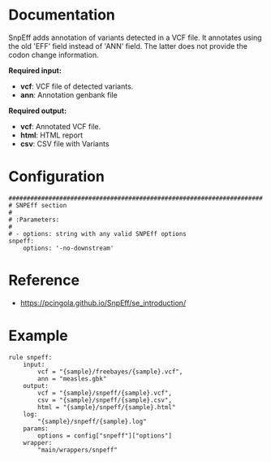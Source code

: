 # Documentation

SnpEff adds annotation of variants detected in a VCF file. It annotates
using the old 'EFF' field instead of 'ANN' field. The latter does not
provide the codon change information.

**Required input:**

- **vcf**: VCF file of detected variants.
- **ann**: Annotation genbank file

**Required output:**

- **vcf**: Annotated VCF file.
- **html**: HTML report
- **csv**: CSV file with Variants

# Configuration

	######################################################################
	# SNPEff section
	#
	# :Parameters:
	#
	# - options: string with any valid SNPEff options
	snpeff:
		options: '-no-downstream'

# Reference

- https://pcingola.github.io/SnpEff/se_introduction/


# Example

    rule snpeff:
        input:
            vcf = "{sample}/freebayes/{sample}.vcf",
            ann = "measles.gbk"
        output:
            vcf = "{sample}/snpeff/{sample}.vcf",
            csv = "{sample}/snpeff/{sample}.csv",
            html = "{sample}/snpeff/{sample}.html"
        log:
            "{sample}/snpeff/{sample}.log"
        params:
            options = config["snpeff"]["options"]
        wrapper:
            "main/wrappers/snpeff"

